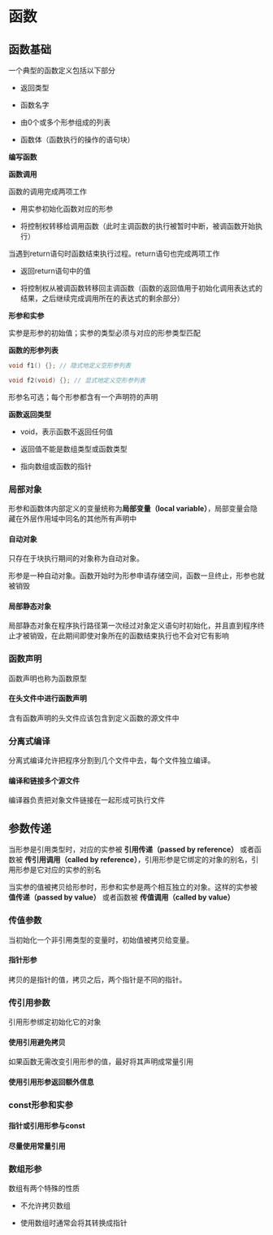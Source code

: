 # 函数
## 函数基础
一个典型的函数定义包括以下部分

- 返回类型

- 函数名字

- 由0个或多个形参组成的列表

- 函数体（函数执行的操作的语句块）

**编写函数**

**函数调用**

函数的调用完成两项工作

- 用实参初始化函数对应的形参

- 将控制权转移给调用函数（此时主调函数的执行被暂时中断，被调函数开始执行）

当遇到return语句时函数结束执行过程。return语句也完成两项工作

- 返回return语句中的值

- 将控制权从被调函数转移回主调函数（函数的返回值用于初始化调用表达式的结果，之后继续完成调用所在的表达式的剩余部分）

**形参和实参**

实参是形参的初始值；实参的类型必须与对应的形参类型匹配

**函数的形参列表**

```c++
void f1() {}; // 隐式地定义空形参列表

void f2(void) {}; // 显式地定义空形参列表
```

形参名可选；每个形参都含有一个声明符的声明

**函数返回类型**

- void，表示函数不返回任何值

- 返回值不能是数组类型或函数类型

- 指向数组或函数的指针

### 局部对象
形参和函数体内部定义的变量统称为**局部变量（local variable）**，局部变量会隐藏在外层作用域中同名的其他所有声明中

#### 自动对象
只存在于块执行期间的对象称为自动对象。

形参是一种自动对象。函数开始时为形参申请存储空间，函数一旦终止，形参也就被销毁

#### 局部静态对象
局部静态对象在程序执行路径第一次经过对象定义语句时初始化，并且直到程序终止才被销毁，在此期间即使对象所在的函数结束执行也不会对它有影响

### 函数声明
函数声明也称为函数原型

#### 在头文件中进行函数声明
含有函数声明的头文件应该包含到定义函数的源文件中

### 分离式编译
分离式编译允许把程序分割到几个文件中去，每个文件独立编译。

#### 编译和链接多个源文件
编译器负责把对象文件链接在一起形成可执行文件

## 参数传递
当形参是引用类型时，对应的实参被 **引用传递（passed by reference）** 或者函数被 **传引用调用（called by reference）**，引用形参是它绑定的对象的别名，引用形参是它对应的实参的别名

当实参的值被拷贝给形参时，形参和实参是两个相互独立的对象。这样的实参被 **值传递（passed by value）** 或者函数被 **传值调用（called by value）**

### 传值参数
当初始化一个非引用类型的变量时，初始值被拷贝给变量。

#### 指针形参
拷贝的是指针的值，拷贝之后，两个指针是不同的指针。

### 传引用参数
引用形参绑定初始化它的对象

#### 使用引用避免拷贝
如果函数无需改变引用形参的值，最好将其声明成常量引用

#### 使用引用形参返回额外信息

### const形参和实参
#### 指针或引用形参与const

#### 尽量使用常量引用

### 数组形参
数组有两个特殊的性质

- 不允许拷贝数组

- 使用数组时通常会将其转换成指针




































